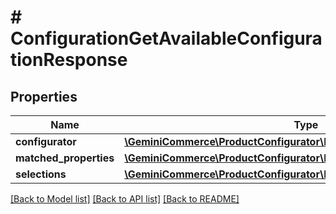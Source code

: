 # # ConfigurationGetAvailableConfigurationResponse


## Properties


Name | Type | Description | Notes
------------ | ------------- | ------------- | -------------
**configurator**| [**\GeminiCommerce\ProductConfigurator\Model\ConfigurationConfigurator**](ConfigurationConfigurator.md) |   | [optional]
**matched_properties**| [**\GeminiCommerce\ProductConfigurator\Model\ConfigurationProperty[]**](ConfigurationProperty.md) |   | [optional]
**selections**| [**\GeminiCommerce\ProductConfigurator\Model\ConfigurationSelection[]**](ConfigurationSelection.md) |   | [optional]


[[Back to Model list]](../../README.md#models) [[Back to API list]](../../README.md#endpoints) [[Back to README]](../../README.md)